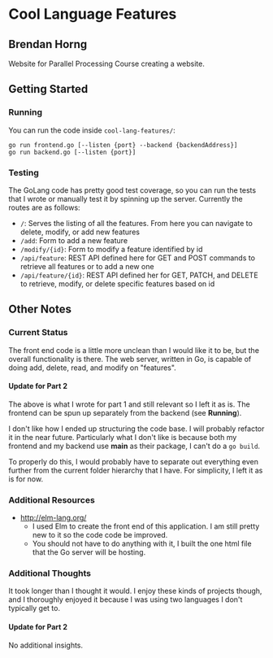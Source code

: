 # Cool Language Features
## Brendan Horng

Website for Parallel Processing Course creating a website.

## Getting Started

### Running

You can run the code inside `cool-lang-features/`:

```
go run frontend.go [--listen {port} --backend {backendAddress}]
go run backend.go [--listen {port}]
```

### Testing

The GoLang code has pretty good test coverage, so you can run the tests that I wrote or manually test it by spinning up the server.
Currently the routes are as follows:
- `/`: Serves the listing of all the features. From here you can navigate to delete, modify, or add new features
- `/add`: Form to add a new feature
- `/modify/{id}`: Form to modify a feature identified by id
- `/api/feature`: REST API defined here for GET and POST commands to retrieve all features or to add a new one
- `/api/feature/{id}`: REST API defined her for GET, PATCH, and DELETE to retrieve, modify, or delete specific features based on id

## Other Notes

### Current Status

The front end code is a little more unclean than I would like it to be, but the overall functionality is there. The web server, written in Go, is capable of doing add, delete, read, and modify on "features".

#### Update for Part 2

The above is what I wrote for part 1 and still relevant so I left it as is. The frontend can be spun up separately from the backend (see **Running**).

I don't like how I ended up structuring the code base. I will probably refactor it in the near future. Particularly what I don't like is because both my frontend and my backend use **main** as their package, I can't do a `go build`.

To properly do this, I would probably have to separate out everything even further from the current folder hierarchy that I have. For simplicity, I left it as is for now.

### Additional Resources

- http://elm-lang.org/
    - I used Elm to create the front end of this application. I am still pretty new to it so the code code be improved.
    - You should not have to do anything with it, I built the one html file that the Go server will be hosting.

### Additional Thoughts

It took longer than I thought it would. I enjoy these kinds of projects though, and I thoroughly enjoyed it because I was using two languages I don't typically get to.

#### Update for Part 2

No additional insights.
